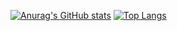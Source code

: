 [![Anurag's GitHub stats](https://github-readme-stats-mike-cuello.vercel.app/api?username=MCuello17&theme=gotham&hide=prs,issues,contribs&count_private=true&show_icons=true)](https://github.com/anuraghazra/github-readme-stats)
[![Top Langs](https://github-readme-stats-mike-cuello.vercel.app//api/top-langs/?username=MCuello17&layout=compact&theme=gotham)](https://github.com/anuraghazra/github-readme-stats)
